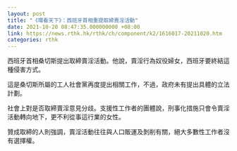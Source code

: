 ```yaml
---
layout: post
title: "《環看天下》：西班牙首相重提取締賣淫活動"
date: 2021-10-20 08:47:35.000000000 +08:00
link: https://news.rthk.hk/rthk/ch/component/k2/1616017-20211020.htm
categories: rthk
---
```


西班牙首相桑切斯提出取締賣淫活動。他說，賣淫行為奴役婦女，西班牙要終結這種侵害方式。

這是桑切斯所屬的工人社會黨再度提出相關工作，不過，政府未有提出具體的立法計劃。

社會上對是否取締賣淫意見分歧。支援性工作者的團體說，刑事化措施只會令賣淫活動轉向地下，更不利從事這行業的女性。

贊成取締的人則強調，賣淫活動往往與人口販運及剝削有關，絕大多數性工作者沒有選擇權。
